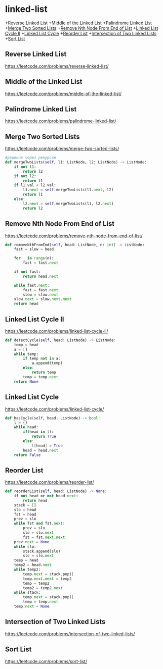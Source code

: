 # linked-list
+[Reverse Linked List](#reverse-linked-list)
+[Middle of the Linked List](#middle-of-the-linked-list)
+[Palindrome Linked List](#palindrome-linked-list)
+[Merge Two Sorted Lists](#merge-two-sorted-lists)
+[Remove Nth Node From End of List](#remove-nth-node-from-end-of-list)
+[Linked List Cycle II](#linked-list-cycle-ii)
+[Linked List Cycle](#linked-list-cycle)
+[Reorder List](#reorder-list)
+[Intersection of Two Linked Lists](#intersection-of-two-linked-lists)
+[Sort List](#sort-list)


## Reverse Linked List
https://leetcode.com/problems/reverse-linked-list/

## Middle of the Linked List
https://leetcode.com/problems/middle-of-the-linked-list/

## Palindrome Linked List
https://leetcode.com/problems/palindrome-linked-list/

## Merge Two Sorted Lists
https://leetcode.com/problems/merge-two-sorted-lists/

```python
#решение через рекурсию 
def mergeTwoLists(self, l1: ListNode, l2: ListNode) -> ListNode:
    if not l1:
        return l2
    if not l2:
        return l1
    if l1.val < l2.val:
        l1.next = self.mergeTwoLists(l1.next, l2)
        return l1
    else:
        l2.next = self.mergeTwoLists(l1, l2.next)
        return l2
```



## Remove Nth Node From End of List
https://leetcode.com/problems/remove-nth-node-from-end-of-list/
```python
def removeNthFromEnd(self, head: ListNode, n: int) -> ListNode:
    fast = slow = head

    for _ in range(n):
        fast = fast.next

    if not fast:
        return head.next

    while fast.next:
        fast = fast.next
        slow = slow.next
    slow.next = slow.next.next
    return head
```

## Linked List Cycle II
https://leetcode.com/problems/linked-list-cycle-ii/
```python
def detectCycle(self, head: ListNode) -> ListNode:
    temp = head
    a = []
    while temp:
        if temp not in a:
            a.append(temp)
        else:
            return temp
        temp = temp.next
    return None
```

## Linked List Cycle
https://leetcode.com/problems/linked-list-cycle/
```python
def hasCycle(self, head: ListNode) -> bool:
    l = {}
    while head:
        if(head in l):
            return True
        else:
            l[head] = True
        head = head.next
    return False
```

## Reorder List
https://leetcode.com/problems/reorder-list/
```python 
def reorderList(self, head: ListNode) -> None:
    if not head or not head.next:
        return head
    stack = []
    slo = head
    fst = head
    prev = slo
    while fst and fst.next:
        prev = slo
        slo = slo.next
        fst = fst.next.next
    prev.next = None
    while slo:
        stack.append(slo)
        slo = slo.next
    temp = head
    temp2 = head.next
    while temp2:
        temp.next = stack.pop()
        temp.next.next = temp2
        temp = temp2
        temp2 = temp2.next
    while stack:
        temp.next = stack.pop()
        temp = temp.next
    temp.next = None

```
## Intersection of Two Linked Lists
https://leetcode.com/problems/intersection-of-two-linked-lists/

## Sort List
https://leetcode.com/problems/sort-list/
